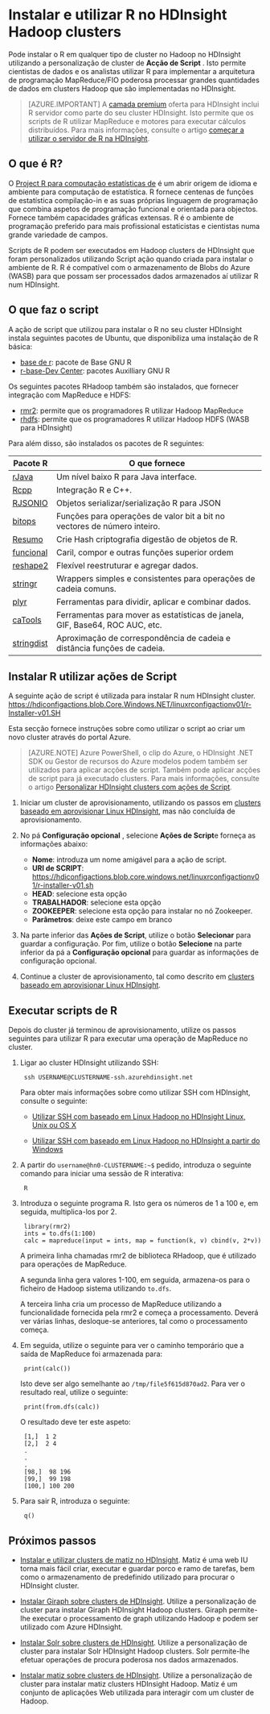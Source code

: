 <properties
    pageTitle="Instalar R baseado em Linux HDInsight | Microsoft Azure"
    description="Saiba como instalar e utilizar R para personalizar clusters Hadoop baseado em Linux."
    services="hdinsight"
    documentationCenter=""
    authors="Blackmist"
    manager="jhubbard"
    editor="cgronlun"/>

<tags
    ms.service="hdinsight"
    ms.workload="big-data"
    ms.tgt_pltfrm="na"
    ms.devlang="na"
    ms.topic="article"
    ms.date="09/20/2016"
    ms.author="larryfr"/>

# <a name="install-and-use-r-on-hdinsight-hadoop-clusters"></a>Instalar e utilizar R no HDInsight Hadoop clusters

Pode instalar o R em qualquer tipo de cluster no Hadoop no HDInsight utilizando a personalização de cluster de **Acção de Script** . Isto permite cientistas de dados e os analistas utilizar R para implementar a arquitetura de programação MapReduce/FIO poderosa processar grandes quantidades de dados em clusters Hadoop que são implementadas no HDInsight.

> [AZURE.IMPORTANT] A [camada premium](https://azure.microsoft.com/pricing/details/hdinsight/) oferta para HDInsight inclui R servidor como parte do seu cluster HDInsight. Isto permite que os scripts de R utilizar MapReduce e motores para executar cálculos distribuídos. Para mais informações, consulte o artigo [começar a utilizar o servidor de R na HDInsight](hdinsight-hadoop-r-server-get-started.md). 


## <a name="what-is-r"></a>O que é R?

O <a href="http://www.r-project.org/" target="_blank">Project R para computação estatísticas de</a> é um abrir origem de idioma e ambiente para computação de estatística. R fornece centenas de funções de estatística compilação-in e as suas próprias linguagem de programação que combina aspetos de programação funcional e orientada para objectos. Fornece também capacidades gráficas extensas. R é o ambiente de programação preferido para mais profissional estaticistas e cientistas numa grande variedade de campos.

Scripts de R podem ser executados em Hadoop clusters de HDInsight que foram personalizados utilizando Script ação quando criada para instalar o ambiente de R. R é compatível com o armazenamento de Blobs do Azure (WASB) para que possam ser processados dados armazenados aí utilizar R num HDInsight.

## <a name="what-the-script-does"></a>O que faz o script

A ação de script que utilizou para instalar o R no seu cluster HDInsight instala seguintes pacotes de Ubuntu, que disponibiliza uma instalação de R básica:

* [base de r](http://packages.ubuntu.com/precise/r-base): pacote de Base GNU R
* [r-base-Dev Center](http://packages.ubuntu.com/precise/r-base-dev): pacotes Auxilliary GNU R

Os seguintes pacotes RHadoop também são instalados, que fornecer integração com MapReduce e HDFS:

* [rmr2](https://github.com/RevolutionAnalytics/rmr2): permite que os programadores R utilizar Hadoop MapReduce
* [rhdfs](https://github.com/RevolutionAnalytics/rhdfs): permite que os programadores R utilizar Hadoop HDFS (WASB para HDInsight)

Para além disso, são instalados os pacotes de R seguintes:

| Pacote R | O que fornece |
| --------- | ---------------- |
| [rJava](https://cran.r-project.org/web/packages/rJava/index.html) | Um nível baixo R para Java interface. |
| [Rcpp](https://cran.r-project.org/web/packages/Rcpp/index.html) | Integração R e C++. |
| [RJSONIO](https://cran.r-project.org/web/packages/RJSONIO/index.html) | Objetos serializar/serialização R para JSON |
| [bitops](https://cran.r-project.org/web/packages/bitops/index.html) | Funções para operações de valor bit a bit no vectores de número inteiro. |
| [Resumo](https://cran.r-project.org/web/packages/digest/index.html) | Crie Hash criptografia digestão de objetos de R. |
| [funcional](https://cran.r-project.org/web/packages/functional/index.html) | Caril, compor e outras funções superior ordem |
| [reshape2](https://cran.r-project.org/web/packages/reshape2/index.html) | Flexível reestruturar e agregar dados. |
| [stringr](https://cran.r-project.org/web/packages/stringr/index.html) | Wrappers simples e consistentes para operações de cadeia comuns. |
| [plyr](https://cran.r-project.org/web/packages/plyr/index.html) | Ferramentas para dividir, aplicar e combinar dados. |
| [caTools](https://cran.r-project.org/web/packages/caTools/index.html) | Ferramentas para mover as estatísticas de janela, GIF, Base64, ROC AUC, etc. |
| [stringdist](https://cran.r-project.org/web/packages/stringdist/index.html) | Aproximação de correspondência de cadeia e distância funções de cadeia. |

## <a name="install-r-using-script-actions"></a>Instalar R utilizar ações de Script

A seguinte ação de script é utilizada para instalar R num HDInsight cluster. https://hdiconfigactions.blob.Core.Windows.NET/linuxrconfigactionv01/r-Installer-v01.SH
    
Esta secção fornece instruções sobre como utilizar o script ao criar um novo cluster através do portal Azure. 

> [AZURE.NOTE] Azure PowerShell, o clip do Azure, o HDInsight .NET SDK ou Gestor de recursos do Azure modelos podem também ser utilizados para aplicar acções de script. Também pode aplicar acções de script para já executado clusters. Para mais informações, consulte o artigo [Personalizar HDInsight clusters com ações de Script](hdinsight-hadoop-customize-cluster-linux.md).

1. Iniciar um cluster de aprovisionamento, utilizando os passos em [clusters baseado em aprovisionar Linux HDInsight](hdinsight-hadoop-provision-linux-clusters.md#portal), mas não concluída de aprovisionamento.

2. No pá **Configuração opcional** , selecione **Ações de Script**e forneça as informações abaixo:

    * __Nome__: introduza um nome amigável para a ação de script.
    * __URI de SCRIPT__: https://hdiconfigactions.blob.core.windows.net/linuxrconfigactionv01/r-installer-v01.sh
    * __HEAD__: selecione esta opção
    * __TRABALHADOR__: selecione esta opção
    * __ZOOKEEPER__: selecione esta opção para instalar no nó Zookeeper.
    * __Parâmetros__: deixe este campo em branco

3. Na parte inferior das **Ações de Script**, utilize o botão **Selecionar** para guardar a configuração. Por fim, utilize o botão **Selecione** na parte inferior da pá a **Configuração opcional** para guardar as informações de configuração opcional.

4. Continue a cluster de aprovisionamento, tal como descrito em [clusters baseado em aprovisionar Linux HDInsight](hdinsight-hadoop-provision-linux-clusters.md#portal).

## <a name="run-r-scripts"></a>Executar scripts de R

Depois do cluster já terminou de aprovisionamento, utilize os passos seguintes para utilizar R para executar uma operação de MapReduce no cluster.

1. Ligar ao cluster HDInsight utilizando SSH:

        ssh USERNAME@CLUSTERNAME-ssh.azurehdinsight.net

    Para obter mais informações sobre como utilizar SSH com HDInsight, consulte o seguinte:

    * [Utilizar SSH com baseado em Linux Hadoop no HDInsight Linux, Unix ou OS X](hdinsight-hadoop-linux-use-ssh-unix.md)

    * [Utilizar SSH com baseado em Linux Hadoop no HDInsight a partir do Windows](hdinsight-hadoop-linux-use-ssh-windows.md)

2. A partir do `username@hn0-CLUSTERNAME:~$` pedido, introduza o seguinte comando para iniciar uma sessão de R interativa:

        R

3. Introduza o seguinte programa R. Isto gera os números de 1 a 100 e, em seguida, multiplica-los por 2.

        library(rmr2)
        ints = to.dfs(1:100)
        calc = mapreduce(input = ints, map = function(k, v) cbind(v, 2*v))

    A primeira linha chamadas rmr2 de biblioteca RHadoop, que é utilizado para operações de MapReduce.

    A segunda linha gera valores 1-100, em seguida, armazena-os para o ficheiro de Hadoop sistema utilizando `to.dfs`.

    A terceira linha cria um processo de MapReduce utilizando a funcionalidade fornecida pela rmr2 e começa a processamento. Deverá ver várias linhas, desloque-se anteriores, tal como o processamento começa.

4. Em seguida, utilize o seguinte para ver o caminho temporário que a saída de MapReduce foi armazenada para:

        print(calc())

    Isto deve ser algo semelhante ao `/tmp/file5f615d870ad2`. Para ver o resultado real, utilize o seguinte:

        print(from.dfs(calc))

    O resultado deve ter este aspeto:

        [1,]  1 2
        [2,]  2 4
        .
        .
        .
        [98,]  98 196
        [99,]  99 198
        [100,] 100 200

5. Para sair R, introduza o seguinte:

        q()


## <a name="next-steps"></a>Próximos passos

- [Instalar e utilizar clusters de matiz no HDInsight](hdinsight-hadoop-hue-linux.md). Matiz é uma web IU torna mais fácil criar, executar e guardar porco e ramo de tarefas, bem como o armazenamento de predefinido utilizado para procurar o HDInsight cluster.

- [Instalar Giraph sobre clusters de HDInsight](hdinsight-hadoop-giraph-install.md). Utilize a personalização de cluster para instalar Giraph HDInsight Hadoop clusters. Giraph permite-lhe executar o processamento de graph utilizando Hadoop e podem ser utilizado com Azure HDInsight.

- [Instalar Solr sobre clusters de HDInsight](hdinsight-hadoop-solr-install.md). Utilize a personalização de cluster para instalar Solr HDInsight Hadoop clusters. Solr permite-lhe efetuar operações de procura poderosa nos dados armazenados.

- [Instalar matiz sobre clusters de HDInsight](hdinsight-hadoop-hue-linux.md). Utilize a personalização de cluster para instalar matiz clusters HDInsight Hadoop. Matiz é um conjunto de aplicações Web utilizada para interagir com um cluster de Hadoop.

[hdinsight-cluster-customize]: hdinsight-hadoop-customize-cluster-linux.md
